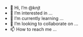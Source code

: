 - 👋 Hi, I’m @knjt
- 👀 I’m interested in ...
- 🌱 I’m currently learning ...
- 💞️ I’m looking to collaborate on ...
- 📫 How to reach me ...

<!---
knjt/knjt is a ✨ special ✨ repository because its `README.md` (this file) appears on your GitHub profile.
You can click the Preview link to take a look at your changes.
--->
